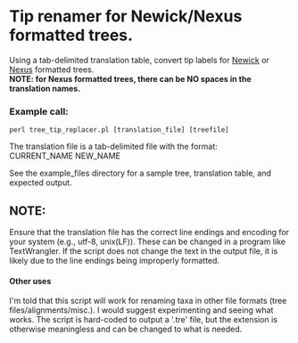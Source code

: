 # Tip renamer for Newick/Nexus formatted trees.

Using a tab-delimited translation table, convert tip labels for [Newick](http://evolution.genetics.washington.edu/phylip/newicktree.html) or [Nexus](https://en.wikipedia.org/wiki/Nexus_file) formatted trees.  
**NOTE: for Nexus formatted trees, there can be NO spaces in the translation names.**

### Example call: 
    perl tree_tip_replacer.pl [translation_file] [treefile] 

The translation file is a tab-delimited file with the format:  
CURRENT\_NAME	NEW\_NAME

See the example_files directory for a sample tree, translation table, and expected output.

## NOTE: 
Ensure that the translation file has the correct line endings and encoding for your system (e.g., utf-8, unix(LF)). These can be changed in a program like TextWrangler. If the script does not change the text in the output file, it is likely due to the line endings being improperly formatted. 

#### Other uses
I'm told that this script will work for renaming taxa in other file formats (tree files/alignments/misc.). I would suggest experimenting and seeing what works. The script is hard-coded to output a '.tre' file, but the extension is otherwise meaningless and can be changed to what is needed. 

